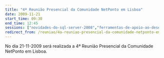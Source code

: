 ```yaml
---
title: "4ª Reunião Presencial da Comunidade NetPonto em Lisboa"
date: 2009-11-21
start_time: 09:30
end_time: 12:45
sessions: ["novidades-do-sql-server-2008","ferramentas-de-apoio-ao-desenvolvimento-de-software"]
redirect_from: /reuniao/4a-reuniao-presencial-da-comunidade-netponto-em-lisboa/
---
```

No dia 21-11-2009 será realizada a 4ª Reunião Presencial da Comunidade NetPonto em Lisboa.